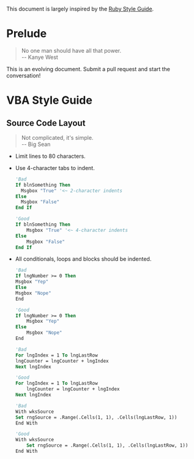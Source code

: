 This document is largely inspired by the [Ruby Style Guide](https://github.com/bbatsov/ruby-style-guide).

# Prelude
> No one man should have all that power.<br/>
> -- Kanye West

This is an evolving document. Submit a pull request and start the conversation!

# VBA Style Guide

## Source Code Layout

> Not complicated, it's simple.<br/>
> -- Big Sean

* Limit lines to 80 characters.

* Use 4-character tabs to indent.

  ```vb
  'Bad
  If blnSomething Then
    Msgbox "True" '<~ 2-character indents
  Else
    Msgbox "False"
  End If
  
  'Good
  If blnSomething Then
      Msgbox "True" '<~ 4-character indents
  Else
      Msgbox "False"
  End If
  ```

* All conditionals, loops and blocks should be indented.

  ```vb
  'Bad
  If lngNumber >= 0 Then
  Msgbox "Yep"
  Else
  Msgbox "Nope"
  End
  
  'Good
  If lngNumber >= 0 Then
      Msgbox "Yep"
  Else
      Msgbox "Nope"
  End
  
  'Bad
  For lngIndex = 1 To lngLastRow
  lngCounter = lngCounter + lngIndex
  Next lngIndex
  
  'Good
  For lngIndex = 1 To lngLastRow
      lngCounter = lngCounter + lngIndex
  Next lngIndex
  
  'Bad
  With wksSource
  Set rngSource = .Range(.Cells(1, 1), .Cells(lngLastRow, 1))
  End With
  
  'Good
  With wksSource
      Set rngSource = .Range(.Cells(1, 1), .Cells(lngLastRow, 1))
  End With
  ```


